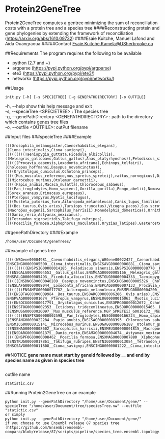 # Protein2GeneTree
Protein2GeneTree computes a gentree minimizing the sum of reconciliation costs with a protein tree and a species tree
####Reconstructing protein and gene phylogenies by extending the framework of reconciliation (https://arxiv.org/abs/1610.09732)
####Esaie Kuitche, Manuel Lafond and Aïda Ouangraoua
#####Contact Esaie.Kuitche.Kamela@USherbrooke.ca

##Requirements
The program requires the following to be available
- python (2.7 and +) 
- argparse (https://pypi.python.org/pypi/argparse)
- ete3 (https://pypi.python.org/pypi/ete3/)
- networkx (https://pypi.python.org/pypi/networkx/)

##Usage
```
init.py [-h] [-s SPECIETREE] [-g GENEPATHDIRECTORY] [-o OUTFILE]
```
-h, --help show this help message and exit<br/>
-s, --specieTree \<SPECIETREE\> :  The species tree<br/>
-g, --genePathDirectory \<GENEPATHDIRECTORY\> : path to the directory which contains genes tree files<br/>
-o, --outfile \<OUTFILE\>: outPut filename

##Input files
###specieTree
####Example
```
(((Drosophila_melanogaster,Caenorhabditis_elegans),((Ciona_intestinalis,Ciona_savignyi),(((((((((Taeniopygia_guttata,Ficedula_albicollis),((Meleagris_gallopavo,Gallus_gallus),Anas_platyrhynchos)),Pelodiscus_sinensis),Anolis_carolinensis),((((((Procavia_capensis,Loxodonta_africana),Echinops_telfairi),(Choloepus_hoffmanni,Dasypus_novemcinctus)),((((Oryctolagus_cuniculus,Ochotona_princeps),(((((Mus_musculus_reference,mus_spretus_spreteij),rattus_norvegicus),Dipodomys_ordii),Ictidomys_tridecemlineatus),Cavia_porcellus)),(((Microcebus_murinus,Otolemur_garnettii),(((((Papio_anubis,Macaca_mulatta),Chlorocebus_sabaeus),((((Pan_troglodytes,Homo_sapiens),Gorilla_gorilla),Pongo_abelii),Nomascus_leucogenys)),Callithrix_jacchus),Carlito_syrichta)),Tupaia_belangeri)),((Sorex_araneus,Erinaceus_europaeus),(((Pteropus_vampyrus,Myotis_lucifugus),((((Mustela_putorius_furo,Ailuropoda_melanoleuca),Canis_lupus_familiaris),Felis_catus),Equus_caballus)),((((Bos_taurus,Ovis_aries),Tursiops_truncatus),Vicugna_pacos),Sus_scrofa))))),((Macropus_eugenii,Sarcophilus_harrisii),Monodelphis_domestica)),Ornithorhynchus_anatinus)),Xenopus_tropicalis),Latimeria_chalumnae),(((Danio_rerio,Astyanax_mexicanus),(((Tetraodon_nigroviridis,Takifugu_rubripes),((((Poecilia_formosa,Xiphophorus_maculatus),Oryzias_latipes),Gasterosteus_aculeatus),Oreochromis_niloticus)),Gadus_morhua)),Lepisosteus_oculatus)),Petromyzon_marinus))),Saccharomyces_cerevisiae);
```
##genePathDirectory
####Example
```
/home/user/Document/geneTrees/
```
##example of genes tree
```
(((((WBGene00004981__Caenorhabditis_elegans,WBGene00022427__Caenorhabditis_elegans),WBGene00006418__Caenorhabditis_elegans),(ENSCING00000005500__Ciona_intestinalis,ENSCSAVG00000006881__Ciona_savignyi)),((((((((((ENSPSIG00000014185__Pelodiscus_sinensis,ENSPSIG00000008770__Pelodiscus_sinensis),(((ENSGALG00000004553__Gallus_gallus,ENSMGAG00000005166__Meleagris_gallopavo),ENSAPLG00000003637__Anas_platyrhynchos),(ENSFALG00000005493__Ficedula_albicollis,ENSTGUG00000004333__Taeniopygia_guttata))),ENSACAG00000008740__Anolis_carolinensis),((((((ENSDNOG00000040289__Dasypus_novemcinctus,ENSCHOG00000005326__Choloepus_hoffmanni),((ENSLAFG00000008044__Loxodonta_africana,ENSPCAG00000007133__Procavia_capensis),ENSETEG00000019392__Echinops_telfairi)),((((((((ENSAMEG00000017782__Ailuropoda_melanoleuca,ENSMPUG00000004200__Mustela_putorius_furo),ENSCAFG00000014100__Canis_lupus_familiaris),ENSFCAG00000001234__Felis_catus),ENSECAG00000016826__Equus_caballus),((((ENSBTAG00000009984__Bos_taurus,ENSOARG00000006286__Ovis_aries),ENSTTRG00000007575__Tursiops_truncatus),ENSSSCG00000010274__Sus_scrofa),ENSVPAG00000004494__Vicugna_pacos)),ENSEEUG00000012108__Erinaceus_europaeus),(ENSPVAG00000001674__Pteropus_vampyrus,ENSMLUG00000016063__Myotis_lucifugus)),((((ENSOCUG00000017791__Oryctolagus_cuniculus,ENSOPRG00000012672__Ochotona_princeps),ENSTBEG00000004598__Tupaia_belangeri),(((ENSSTOG00000002353__Ictidomys_tridecemlineatus,ENSDORG00000015465__Dipodomys_ordii),((ENSMUSG00000020097__Mus_musculus_reference,MGP_SPRETEiJ_G0016172__Mus_spretus_SPRETEiJ),ENSRNOG00000000565__Rattus_norvegicus)),ENSCPOG00000012699__Cavia_porcellus)),((((((((ENSPTRG00000002598__Pan_troglodytes,ENSG00000166224__Homo_sapiens),ENSGGOG00000016655__Gorilla_gorilla),ENSPPYG00000002364__Pongo_abelii),ENSNLEG00000016177__Nomascus_leucogenys),((ENSPANG00000022284__Papio_anubis,ENSCSAG00000008393__Chlorocebus_sabaeus),ENSMMUG00000009800__Macaca_mulatta)),ENSCJAG00000014777__Callithrix_jacchus),ENSTSYG00000003267__Carlito_syrichta),(ENSMICG00000015141__Microcebus_murinus,ENSOGAG00000006188__Otolemur_garnettii))))),ENSSARG00000010713__Sorex_araneus),((ENSSHAG00000008602__Sarcophilus_harrisii,ENSMEUG00000001815__Macropus_eugenii),ENSMODG00000008784__Monodelphis_domestica)),ENSOANG00000011007__Ornithorhynchus_anatinus)),ENSXETG00000008190__Xenopus_tropicalis),ENSLACG00000012214__Latimeria_chalumnae),(((ENSDARG00000061375__Danio_rerio,ENSAMXG00000004674__Astyanax_mexicanus),(((((ENSPFOG00000008462__Poecilia_formosa,ENSXMAG00000007880__Xiphophorus_maculatus),ENSONIG00000010329__Oreochromis_niloticus),((ENSTRUG00000017861__Takifugu_rubripes,ENSTNIG00000013084__Tetraodon_nigroviridis),ENSGACG00000003253__Gasterosteus_aculeatus)),ENSORLG00000014050__Oryzias_latipes),ENSGMOG00000006288__Gadus_morhua)),ENSLOCG00000011521__Lepisosteus_oculatus)),ENSPMAG00000001747__Petromyzon_marinus),(ENSCSAVG00000011808__Ciona_savignyi,ENSCING00000001222__Ciona_intestinalis)),FBgn0010591__Drosophila_melanogaster)),YDR294C__Saccharomyces_cerevisiae);
```
##NOTICE
**gene name must start by geneId followed by __ and end by species name as given in species tree**
##
outfile name
```
statistic.csv
```
##Running Protein2GeneTree on an example
```
python init.py --genePathDirectory "/home/user/Document/gene/" --specieTree "/home/user/Document/tree/speciesTree.nw" --outfile "statictic.csv"
or simply 
python init.py --genePathDirectory "/home/user/Document/gene/"
if you choose to use Ensembl release 87 species tree  (https://github.com/Ensembl/ensembl-compara/blob/release/87/scripts/pipeline/species_tree.ensembl.topology.nw)
```
